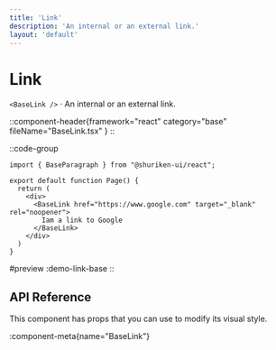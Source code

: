 ```yaml
---
title: 'Link'
description: 'An internal or an external link.'
layout: 'default'
---
```


# Link

`<BaseLink />` · An internal or an external link.

::component-header{framework="react" category="base" fileName="BaseLink.tsx" }
::

::code-group

```tsx [DemoLinkBase.tsx]
import { BaseParagraph } from "@shuriken-ui/react";

export default function Page() {
  return (
    <div>
      <BaseLink href="https://www.google.com" target="_blank" rel="noopener">
        Iam a link to Google
      </BaseLink>
    </div>
  )
}
```

#preview
:demo-link-base
::

## API Reference

This component has props that you can use to modify its visual style.

:component-meta{name="BaseLink"}
